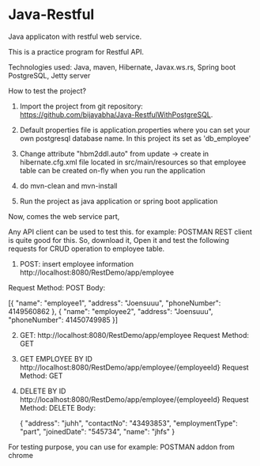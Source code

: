 # Java-Restful
Java applicaton with restful web service.

This is a practice program for Restful API.

Technologies used:
Java,
maven,
Hibernate,
Javax.ws.rs,
Spring boot
PostgreSQL,
Jetty server

How to test the project?

1. Import the project from git repository: https://github.com/bijayabha/Java-RestfulWithPostgreSQL.

2. Default properties file is application.properties where you can set your own postgresql database name. In this project its set as 'db_employee'

2. Change attribute "hbm2ddl.auto" from update -> create in hibernate.cfg.xml file located in src/main/resources so that employee table can be created on-fly when you run the application

3. do mvn-clean and mvn-install

4. Run the project as java application or spring boot application

Now, comes the web service part, 

Any API client can be used to test this. for example: POSTMAN REST client is quite good for this. So, download it, Open it and test the following requests for CRUD operation to employee table.

1. POST: insert employee information                        
http://localhost:8080/RestDemo/app/employee

Request Method: POST
Body:

   [{
	"name": "employee1",
	"address": "Joensuuu",
	"phoneNumber": 4149560862
},
{
	"name": "employee2",
	"address": "Joensuuu",
	"phoneNumber": 41450749985
}]

2. GET:
http://localhost:8080/RestDemo/app/employee
Request Method: GET

3. GET EMPLOYEE BY ID
http://localhost:8080/RestDemo/app/employee/{employeeId}
Request Method: GET


4. DELETE BY ID
http://localhost:8080/RestDemo/app/employee/{employeeId}
Request Method: DELETE
Body:

    {
      "address": "juhh",
      "contactNo": "43493853",
      "employmentType": "part",
      "joinedDate": "545734",
      "name": "jhfs"
    }

For testing purpose, you can use for example: POSTMAN addon from chrome




